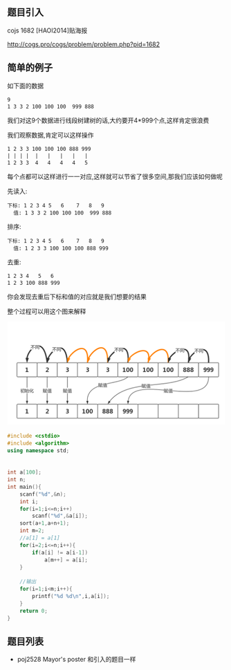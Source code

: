 ## 题目引入

cojs 1682 [HAOI2014]贴海报

http://cogs.pro/cogs/problem/problem.php?pid=1682


## 简单的例子

如下面的数据

```
9
1 3 3 2 100 100 100  999 888
```

我们对这9个数据进行线段树建树的话,大约要开4*999个点,这样肯定很浪费

我们观察数据,肯定可以这样操作

```
1 2 3 3 100 100 100 888 999
| | | |  |   |   |   |   |
1 2 3 3  4   4   4   4   5
```

每个点都可以这样进行一一对应,这样就可以节省了很多空间,那我们应该如何做呢



先读入:

```
下标: 1 2 3 4 5   6    7   8   9
  值: 1 3 3 2 100 100 100  999 888
```

排序:
```
下标: 1 2 3 4 5   6    7   8   9
  值: 1 2 3 3 100 100 100 888 999
```

去重:
```
1 2 3 4   5   6
1 2 3 100 888 999 
```

你会发现去重后下标和值的对应就是我们想要的结果

整个过程可以用这个图来解释

![1](./离散化.png)

```c++
#include <cstdio>
#include <algorithm>
using namespace std;


int a[100];
int n;
int main(){
    scanf("%d",&n);
    int i;
    for(i=1;i<=n;i++)
        scanf("%d",&a[i]);
    sort(a+1,a+n+1);
    int m=2;
    //a[1] = a[1]
    for(i=2;i<=n;i++){
        if(a[i] != a[i-1])  
            a[m++] = a[i];
    }

    //输出
    for(i=1;i<m;i++){
        printf("%d %d\n",i,a[i]);
    }
    return 0;
}

```

## 题目列表

 - poj2528 Mayor's poster 和引入的题目一样
